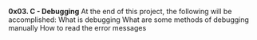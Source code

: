 **0x03. C - Debugging**
At the end of this project, the following will be accomplished:
What is debugging
What are some methods of debugging manually
How to read the error messages
